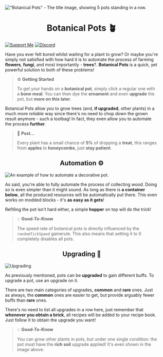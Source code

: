 !["Botanical Pots" - The title image, showing 5 pots standing in a row.](https://cdn.modrinth.com/data/cached_images/e2c1b072f91f465c233d235d25356699415c4992_0.webp)

# <center>Botanical Pots 🪴</center>

[![Support Me](https://img.shields.io/badge/Buy%20Me%20a%20Coffee-Support-yellow?style=flat&logo=buymeacoffee)](https://www.buymeacoffee.com/manchick)
[![Discord](https://img.shields.io/badge/Join%20the%20Workshop-Discord-blue?style=flat&logo=discord)](https://discord.gg/ANntBKUPmC)

Have you ever felt bored whilst waiting for a plant to grow? Or maybe you're simply not satisfied with how hard it is to automate the process of farming **flowers**, **fungi**, and most importantly - **trees**?. **Botanical Pots** is a quick, yet powerful solution to both of these problems!

> ⚙️ **Getting Started** </p>
> To get your hands on a **botanical pot**, simply click a regular one with a **bone meal**. You can then dye the **ornament** and even **upgrade** the pot, but **more on this later**.

Botanical Pots allow you to grow trees (and, **if upgraded**, other plants) in a much more _reliable_ way since there's no need to chop down the grown result anymore - such a toolbag! In fact, they even allow you to automate the process **further**.

> 👀 **Psst...** </p>
> Every plant has a small chance of **5%** of dropping a **treat**, this ranges from **apples** to **honeycombs**, just **stay patient**.

## <center>Automation ⚙️</center>

![An example of how to automate a decorative pot.](https://cdn.modrinth.com/data/cached_images/8746fe13b9a183547d24dc4f5f101ef7c21d4255_0.webp)

As said, you're able to fully automate the process of collecting wood. Doing so is even simpler than it might sound. As long as there is **a container below**, all the produced resources will be automatically put there. This even works on modded blocks - it's **as easy as it gets**!

Refilling the pot isn't hard either, a simple **hopper** on top will do the trick!

> 💡 **Good-To-Know** </p>
> The speed rate of botanical pots is directly influenced by the `randomTickSpeed` gamerule. This also means that setting it to 0 completely disables all pots.

## <center>Upgrading 🪽</center>

![Upgrading](https://cdn.modrinth.com/data/cached_images/ff3aff84821ff1eba0d0b62517fb23e7d8c55c81_0.webp)

As previously mentioned, pots can be **upgraded** to gain different buffs. To upgrade a pot, use an upgrade on it. 

There are two main categories of upgrades, **common** and **rare** ones. Just as always, the **common** ones are easier to get, but provide arguably fewer buffs than **rare** ones.

There's no need to list all upgrades in a row here, just remember that **whenever you obtain a brick**, all recipes will be added to your recipe book. Just follow it to obtain the upgrade you want!

> 💡 **Good-To-Know** </p>
> You can grow other plants in pots, but under one single condition: the pot must have the **rich soil** upgrade applied! It's even shown in the image above.